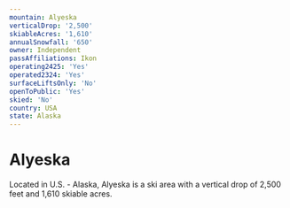 ```yaml
---
mountain: Alyeska
verticalDrop: '2,500'
skiableAcres: '1,610'
annualSnowfall: '650'
owner: Independent
passAffiliations: Ikon
operating2425: 'Yes'
operated2324: 'Yes'
surfaceLiftsOnly: 'No'
openToPublic: 'Yes'
skied: 'No'
country: USA
state: Alaska
---
```


# Alyeska

Located in U.S. - Alaska, Alyeska is a ski area with a vertical drop of 2,500 feet and 1,610 skiable acres.
